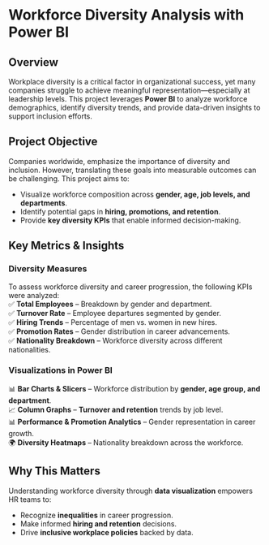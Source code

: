 # **Workforce Diversity Analysis with Power BI**  

## **Overview**  
Workplace diversity is a critical factor in organizational success, yet many companies struggle to achieve meaningful representation—especially at leadership levels. This project leverages **Power BI** to analyze workforce demographics, identify diversity trends, and provide data-driven insights to support inclusion efforts.  

## **Project Objective**  
Companies worldwide, emphasize the importance of diversity and inclusion. However, translating these goals into measurable outcomes can be challenging. This project aims to:  
- Visualize workforce composition across **gender, age, job levels, and departments**.  
- Identify potential gaps in **hiring, promotions, and retention**.  
- Provide **key diversity KPIs** that enable informed decision-making.  

## **Key Metrics & Insights**  

### **Diversity Measures**  
To assess workforce diversity and career progression, the following KPIs were analyzed:  
✅ **Total Employees** – Breakdown by gender and department.  
✅ **Turnover Rate** – Employee departures segmented by gender.  
✅ **Hiring Trends** – Percentage of men vs. women in new hires.  
✅ **Promotion Rates** – Gender distribution in career advancements.  
✅ **Nationality Breakdown** – Workforce diversity across different nationalities.  

### **Visualizations in Power BI**  
📊 **Bar Charts & Slicers** – Workforce distribution by **gender, age group, and department**.  
📈 **Column Graphs** – **Turnover and retention** trends by job level.  
📊 **Performance & Promotion Analytics** – Gender representation in career growth.  
🌍 **Diversity Heatmaps** – Nationality breakdown across the workforce.  

## **Why This Matters**  
Understanding workforce diversity through **data visualization** empowers HR teams to:  
- Recognize **inequalities** in career progression.  
- Make informed **hiring and retention** decisions.  
- Drive **inclusive workplace policies** backed by data.  

